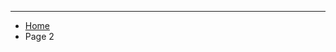 
  <hr>
  <ul class="breadcrumb">
  <li><a href="index.html">Home</a></li>
  <li>Page 2</li>
</ul>

